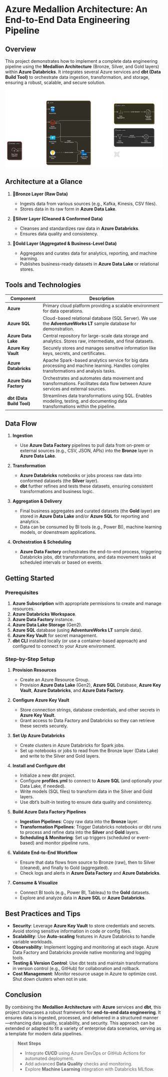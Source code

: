 # Azure Medallion Architecture: An End-to-End Data Engineering Pipeline

## Overview
This project demonstrates how to implement a complete data engineering pipeline using the **Medallion Architecture** (Bronze, Silver, and Gold layers) within **Azure Databricks**. It integrates several Azure services and **dbt (Data Build Tool)** to orchestrate data ingestion, transformation, and storage, ensuring a robust, scalable, and secure solution.

![Medallion Architecture](https://github.com/ndomah/Azure-Medallion-Pipeline/blob/main/architecture.png)


## Architecture at a Glance

1. **🥉Bronze Layer (Raw Data)**
   - Ingests data from various sources (e.g., Kafka, Kinesis, CSV files).
   - Stores data in its raw form in **Azure Data Lake**.

2. **🥈Silver Layer (Cleaned & Conformed Data)**
   - Cleanses and standardizes raw data in **Azure Databricks**.
   - Ensures data quality and consistency.

3. **🥇Gold Layer (Aggregated & Business-Level Data)**
   - Aggregates and curates data for analytics, reporting, and machine learning.
   - Publishes business-ready datasets in **Azure Data Lake** or relational stores.


## Tools and Technologies

| Component               | Description                                                                                                                                                                   |
|-------------------------|-------------------------------------------------------------------------------------------------------------------------------------------------------------------------------|
| **Azure**               | Primary cloud platform providing a scalable environment for data operations.                                                                                                 |
| **Azure SQL**           | Cloud-based relational database (SQL Server). We use the **AdventureWorks LT** sample database for demonstration.                                                             |
| **Azure Data Lake**     | Central repository for large-scale data storage and analytics. Stores raw, intermediate, and final datasets.                                                                  |
| **Azure Key Vault**     | Securely stores and manages sensitive information like keys, secrets, and certificates.                                                                                       |
| **Azure Databricks**    | Apache Spark-based analytics service for big data processing and machine learning. Handles complex transformations and analysis tasks.                                        |
| **Azure Data Factory**  | Orchestrates and automates data movement and transformations. Facilitates data flow between Azure services and external sources.                                             |
| **dbt (Data Build Tool)** | Streamlines data transformations using SQL. Enables modeling, testing, and documenting data transformations within the pipeline.                                            |


## Data Flow

1. **Ingestion**  
   - Use **Azure Data Factory** pipelines to pull data from on-prem or external sources (e.g., CSV, JSON, APIs) into the **Bronze** layer in **Azure Data Lake**.

2. **Transformation**  
   - **Azure Databricks** notebooks or jobs process raw data into conformed datasets (the **Silver** layer).  
   - **dbt** further refines and tests these datasets, ensuring consistent transformations and business logic.

3. **Aggregation & Delivery**  
   - Final business aggregates and curated datasets (the **Gold** layer) are stored in **Azure Data Lake** and/or **Azure SQL** for reporting and analytics.  
   - Data can be consumed by BI tools (e.g., Power BI), machine learning models, or downstream applications.

4. **Orchestration & Scheduling**  
   - **Azure Data Factory** orchestrates the end-to-end process, triggering Databricks jobs, dbt transformations, and data movement tasks at scheduled intervals or based on events.

## Getting Started

### Prerequisites
1. **Azure Subscription** with appropriate permissions to create and manage resources.  
2. **Azure Databricks Workspace**.  
3. **Azure Data Factory** instance.  
4. **Azure Data Lake Storage** (Gen2).  
5. **Azure SQL** database (using **AdventureWorks LT** sample data).  
6. **Azure Key Vault** for secret management.  
7. **dbt CLI** installed locally (or use a container-based approach) and configured to connect to your Azure environment.

### Step-by-Step Setup

1. **Provision Resources**  
   - Create an Azure Resource Group.  
   - Provision **Azure Data Lake** (Gen2), **Azure SQL** Database, **Azure Key Vault**, **Azure Databricks**, and **Azure Data Factory**.

2. **Configure Azure Key Vault**  
   - Store connection strings, database credentials, and other secrets in **Azure Key Vault**.  
   - Grant access to Data Factory and Databricks so they can retrieve these secrets securely.

3. **Set Up Azure Databricks**  
   - Create clusters in Azure Databricks for Spark jobs.  
   - Set up notebooks or jobs to read from the Bronze layer (Data Lake) and write to the Silver and Gold layers.

4. **Install and Configure dbt**  
   - Initialize a new dbt project.  
   - Configure **profiles.yml** to connect to **Azure SQL** (and optionally your Data Lake, if needed).  
   - Write models (SQL files) to transform data in the Silver and Gold layers.  
   - Use dbt’s built-in testing to ensure data quality and consistency.

5. **Build Azure Data Factory Pipelines**  
   - **Ingestion Pipelines**: Copy raw data into the **Bronze** layer.  
   - **Transformation Pipelines**: Trigger Databricks notebooks or dbt runs to process and refine data into the **Silver** and **Gold** layers.  
   - **Scheduling & Monitoring**: Set up triggers (scheduled or event-based) and monitor pipeline runs.

6. **Validate End-to-End Workflow**  
   - Ensure that data flows from source to Bronze (raw), then to Silver (cleaned), and finally to Gold (aggregated).  
   - Check logs and alerts in **Azure Data Factory** and **Azure Databricks**.

7. **Consume & Visualize**  
   - Connect BI tools (e.g., Power BI, Tableau) to the **Gold** datasets.  
   - Explore and analyze data in **Azure SQL** or **Azure Databricks**.

## Best Practices and Tips

- **Security**: Leverage **Azure Key Vault** to store credentials and secrets. Avoid storing sensitive information in code or config files.  
- **Scalability**: Use **Auto-scaling** features in Azure Databricks to handle variable workloads.  
- **Observability**: Implement logging and monitoring at each stage. Azure Data Factory and Databricks provide native monitoring and logging tools.  
- **Testing & Version Control**: Use dbt tests and maintain transformations in version control (e.g., GitHub) for collaboration and rollback.  
- **Cost Management**: Monitor resource usage in Azure to optimize cost. Shut down clusters when not in use.


## Conclusion
By combining the **Medallion Architecture** with **Azure** services and **dbt**, this project showcases a robust framework for **end-to-end data engineering**. It ensures data is ingested, processed, and delivered in a structured manner—enhancing data quality, scalability, and security. This approach can be extended or adapted to fit a variety of enterprise data scenarios, serving as a template for modern data pipelines.

> **Next Steps**  
> - Integrate **CI/CD** using Azure DevOps or GitHub Actions for automated deployment.  
> - Add advanced **Data Quality** checks and monitoring.  
> - Explore **Machine Learning** integration with Databricks MLflow.  
